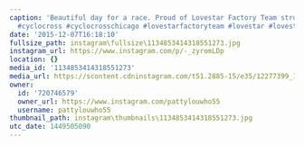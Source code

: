 ```yaml
---
caption: 'Beautiful day for a race. Proud of Lovestar Factory Team strong finish!
  #cyclocross #cyclocrosschicago #lovestarfactoryteam #lovestar #lovestarbicyclebags'
date: '2015-12-07T16:18:10'
fullsize_path: instagram\fullsize\1134853414318551273.jpg
instagram_url: https://www.instagram.com/p/-_zyromLDp
location: {}
media_id: '1134853414318551273'
media_url: https://scontent.cdninstagram.com/t51.2885-15/e35/12277399_1644456979142309_1101098480_n.jpg?ig_cache_key=MTEzNDg1MzQxNDMxODU1MTI3Mw%3D%3D.2
owner:
  id: '720746579'
  owner_url: https://www.instagram.com/pattylouwho55
  username: pattylouwho55
thumbnail_path: instagram\thumbnails\1134853414318551273.jpg
utc_date: 1449505090
---
```

